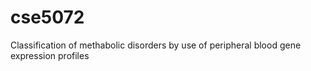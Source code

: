 # cse5072
Classification of methabolic disorders by use of peripheral blood gene expression profiles
